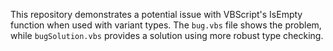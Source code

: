 This repository demonstrates a potential issue with VBScript's IsEmpty function when used with variant types. The `bug.vbs` file shows the problem, while `bugSolution.vbs` provides a solution using more robust type checking.
